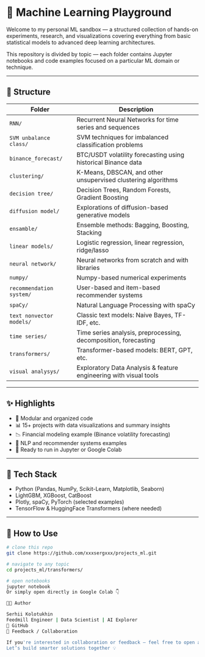 # 🧠 Machine Learning Playground

Welcome to my personal ML sandbox — a structured collection of hands-on experiments, research, and visualizations covering everything from basic statistical models to advanced deep learning architectures.

This repository is divided by topic — each folder contains Jupyter notebooks and code examples focused on a particular ML domain or technique.

---

## 📁 Structure

| Folder                        | Description                                                                 |
|------------------------------|-----------------------------------------------------------------------------|
| `RNN/`                       | Recurrent Neural Networks for time series and sequences                     |
| `SVM unbalance class/`       | SVM techniques for imbalanced classification problems                       |
| `binance_forecast/`          | BTC/USDT volatility forecasting using historical Binance data               |
| `clustering/`                | K-Means, DBSCAN, and other unsupervised clustering algorithms               |
| `decision tree/`             | Decision Trees, Random Forests, Gradient Boosting                          |
| `diffusion model/`           | Explorations of diffusion-based generative models                          |
| `ensamble/`                  | Ensemble methods: Bagging, Boosting, Stacking                              |
| `linear models/`             | Logistic regression, linear regression, ridge/lasso                        |
| `neural network/`            | Neural networks from scratch and with libraries                            |
| `numpy/`                     | Numpy-based numerical experiments                                          |
| `recommendation system/`     | User-based and item-based recommender systems                              |
| `spaCy/`                     | Natural Language Processing with spaCy                                     |
| `text nonvector models/`     | Classic text models: Naive Bayes, TF-IDF, etc.                             |
| `time series/`               | Time series analysis, preprocessing, decomposition, forecasting            |
| `transformers/`              | Transformer-based models: BERT, GPT, etc.                                 |
| `visual analysys/`           | Exploratory Data Analysis & feature engineering with visual tools          |

---

## ✨ Highlights

- 🧩 Modular and organized code
- 📊 15+ projects with data visualizations and summary insights
- 📉 Financial modeling example (Binance volatility forecasting)
- 🤖 NLP and recommender systems examples
- 🚀 Ready to run in Jupyter or Google Colab

---

## 📌 Tech Stack

- Python (Pandas, NumPy, Scikit-Learn, Matplotlib, Seaborn)
- LightGBM, XGBoost, CatBoost
- Plotly, spaCy, PyTorch (selected examples)
- TensorFlow & HuggingFace Transformers (where needed)

---

## 📂 How to Use

```bash
# clone this repo
git clone https://github.com/xxxsergxxx/projects_ml.git

# navigate to any topic
cd projects_ml/transformers/

# open notebooks
jupyter notebook
Or simply open directly in Google Colab 👇

👨‍🔬 Author

Serhii Kolotukhin
Feedmill Engineer | Data Scientist | AI Explorer
📍 GitHub
💬 Feedback / Collaboration

If you're interested in collaboration or feedback — feel free to open an issue or reach out directly.
Let’s build smarter solutions together 💡
